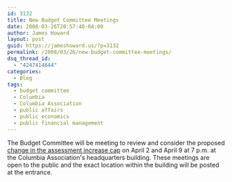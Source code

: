 ```yaml
---
id: 3132
title: New Budget Committee Meetings
date: 2008-03-26T20:57:48-04:00
author: James Howard
layout: post
guid: https://jameshoward.us/?p=3132
permalink: /2008/03/26/new-budget-committee-meetings/
dsq_thread_id:
  - "4247414644"
categories:
  - Blog
tags:
  - budget committee
  - Columbia
  - Columbia Association
  - public affairs
  - public economics
  - public financial management
---
```

The Budget Committee will be meeting to review and consider the proposed [change in the assessment increase cap](https://jameshoward.us/2008/03/05/ca-budget-committee-called-back/) on April 2 and April 9 at 7 p.m. at the Columbia Association's headquarters building.  These meetings are open to the public and the exact location within the building will be posted at the entrance.
